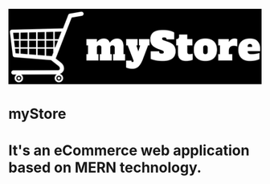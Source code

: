 ![logo](https://github.com/pratikand7/myStore/blob/Admin/myStore.png)
# myStore
<h1>It's an eCommerce web application based on MERN technology.</h1>

